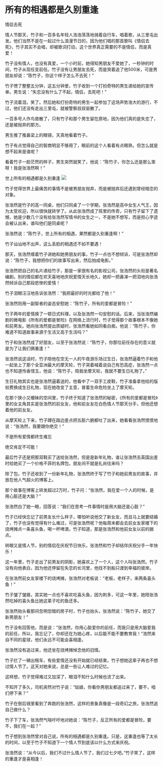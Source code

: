 # 所有的相遇都是久别重逢

情侣去死 

情人节那天，竹子和一百多名年轻人浩浩荡荡地骑着自行车，唱着歌，从三里屯出发。他们当然不是在一起过什么浪漫节日的，因为他们唱的那首歌叫《情侣去死》，竹子其实不会唱，却被歌词打动，这个世界真正需要的不是情侣，而是真爱！ 

竹子没有情人，也没有真爱，一个小时前，她得知男朋友不爱她了，一秒钟的时间，竹子从现任变前任。竹子没有让男朋友去死，而是哭着追了他500米，可是男朋友却说：“陈竹子，你这个样子怎么不去死！” 

竹子愣了整整五分钟，这五分钟里，竹子收到一个打扮奇特的男生递给她的宣传单。男生说：“失恋没有什么了不起，情侣，去死吧！” 

竹子流着泪，笑了。然后她和打扮奇特的男生一起参加了这场声势浩大的游行，不过，他们还没有走出三里屯，就被警察叔叔驱散了。 

一百多号人作鸟兽散了，只有竹子和那个男生留在原地，因为他们真的是失恋了，还是被抛弃的那方。 

男生推了推鼻梁上的眼镜，天真地看着竹子。 

竹子有点觉得自己的智商明显不够用了，眼前的这个人看着有点眼熟，但怎么就是想不起来是谁呢？ 

看着竹子一脸茫然的样子，男生突然就笑了，他说：“陈竹子，你怎么还是那么笨呀！我是张浩然啊！” 

世上所有的相遇都是久别重逢 ![](http://www.yilinzazhi.com/images/yili/yili201408/yili20140852-1-l.jpg)

竹子觉得世界上最痛苦的事情不是被男朋友抛弃，而是被抛弃后还遇到曾经暗恋的对象。 

张浩然是竹子的高一同桌，他们只同桌了一个学期，张浩然是高中女生人气王，因为太受欢迎，所以很快就转学了。从此张浩然成了班里的传奇，只有竹子留下了遗憾，她是少数几个没有给张浩然写情书的女生之一，不是她不想写，而是担心字迹会被认出来，谁叫他们是同桌呢？ 

张浩然说：“陈竹子，世上所有的相遇，果然都是久别重逢啊！” 

竹子讪讪地不出声，这么丢脸的相遇还不如不要遇！ 

那天，张浩然缠着竹子讲她和她男朋友的事，竹子一点也不想倾诉，可是张浩然却说：“陈竹子，我想把你们的故事写出来，然后拍成电影。” 

张浩然把自己的名片递给竹子，那是一家很有名的影视公司，张浩然的头衔是著名编剧。别的情侣都在欢天喜地地庆祝爱情天长地久，她却一把鼻涕一把泪地向张浩然倾诉自己那段悲惨的爱情！ 

竹子泪眼汪汪地告诉张浩然：“我把最好的时光都给了他！” 

张浩然则用一副智者的姿态安慰她：“陈竹子，所有的爱都是冒险！” 

竹子两年的爱情换了一顿日式料理，以及张浩然一句安慰的话。后来，当张浩然编剧的微电影《所有的爱都是冒险》在网络上流行时，竹子觉得那个故事根本不像她和前男友。她向张浩然提出质疑时，张浩然看她如同看白痴，他说：“陈竹子，你难道不知道故事来源于生活又高于生活吗？” 

竹子和张浩然成了好朋友，以至于张浩然说：“陈竹子，你那位前任存在的意义就是为了让我们俩重逢！” 

张浩然说这话时，竹子陪他在空无一人的午夜游乐场过生日，张浩然逼着竹子和他一起坐上了那个全亚洲最大的摩天轮，竹子哭着喊着说自己有恐高症，张浩然一点也不知道怜香惜玉，他说：“陈竹子，陪我坐摩天轮，我就不要生日礼物了。” 

生日礼物其实也是张浩然逼着送的，他看中了一双手工皮鞋，竹子准备拿他给的版权费换成生日礼物，现在她改变了主意，冒着生命危险坐上了摩天轮。 

在那个狭小又暧昧的空间里，竹子终于知道了张浩然的秘密，《所有的爱都是冒险》里的女主角其实是张浩然的前女友，他和前女友在白色情人节那天分手，但他还想着他的前女友。 

从摩天轮上下来，竹子蹲在路边差点把五脏六腑都吐了出来，她看看张浩然恨恨地说：“张浩然，我要跟你绝交！” 

不是所有爱情都终生难忘 

绝交肯定不可能！ 

最后竹子还是把那双鞋买了送给张浩然，但是是新年礼物，谁让张浩然去英国出差时给她买了一个价格不菲的名牌包，朋友间不就是礼尚往来吗？ 

除了包，竹子还收到了一份新年礼物，张浩然终于写了竹子和她前男友的故事，并放在他人气超火的博客上。 

那个故事在博客上转发超过2万时，竹子问：“张浩然，我在爱一个人的时候，是用心脏还是大脑？” 

张浩然白了她一眼，回答说：“我们在思考一件事情时是用大脑还是心脏？” 

竹子已经快忘记了前男友长什么样子，哪怕听说他交了新女友，而且马上就要结婚了，竹子也没有觉得有什么难过，可是张浩然呢？他每周末都会去前女友家楼下的烧烤摊点一条喜头鱼，喝一杯啤酒，竹子知道，那是张浩然和他前女友以前的据点。 

转眼又是情人节，别的情侣在庆祝节日快乐，张浩然和竹子却结伴庆祝分手一年快乐！ 

这一年里，竹子走出了前男友的阴影，她喜欢上了一个人，这个人叫张浩然。竹子没有向他表白，因为他还停留在失恋的长河里，他找不到船只渡到幸福的彼岸。 

在张浩然前女友家楼下的烧烤摊，张浩然对老板说：“老板，老样子，来两条喜头鱼！” 

竹子皱了皱眉，其实她一点也不喜欢吃喜头鱼，因为刺多，可这一年里，她陪张浩然吃掉的喜头鱼比她这辈子吃的鱼还多。 

张浩然抬头看那间忽明忽暗的房子时，竹子也抬头，张浩然说：“陈竹子，她交了新男朋友！” 

竹子没有回答他，而是说：“张浩然，你用心脏爱你的前任，而我只是用大脑爱我的前任，所以，我忘记了，你却还在为她心疼，以后能不能不要教育我！”浩然来自不同的星球，他们永远不可能会喜相逢。 

张浩然没有追过来，他还坐在烧烤摊悼念他的旧情。 

竹子拦了一辆出租车，有些爱情还没有开始就已经结束。竹子想她这辈子再也不想过情人节了。这天对她来说，总是一些让人难过的记忆。 

这样想，竹子觉得难过又加深了，眼泪不知什么时候也流了出来。 

不知开了多久，司机突然对竹子说：“姑娘，你看你男朋友都追过来了，要不，咱们停下来？” 

竹子在倒后镜里看到了奔跑的张浩然，这样的景象真像是一段奇幻之旅，张浩然追自己做什么？ 

竹子下了车，张浩然气喘吁吁地对她说：“陈竹子，反正所有的爱都是冒险，要不，我们在一起？” 

竹子想到张浩然曾对自己说，所有的相遇都是久别重逢。只是，这重逢也等了太长的时间，以至于竹子不知道下一个情人节到底该以什么方式来庆祝。 

张浩然说：“从今以后，我们不过什么情人节了，我们过七夕吧。”竹子笑了，这样的重逢才是喜相逢！